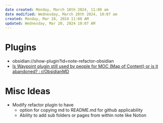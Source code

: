 ```yaml
---
date created: Monday, March 18th 2024, 11:08 am
date modified: Wednesday, March 20th 2024, 10:07 am
created: Monday, Mar 18, 2024 11:08 AM
updated: Wednesday, Mar 20, 2024 10:07 AM
---
```


# Plugins
- obsidian://show-plugin?id=note-refactor-obsidian
- [Is Waypoint plugin still used by people for MOC (Map of Content) or is it abandoned? : r/ObsidianMD](https://www.reddit.com/r/ObsidianMD/comments/17o995c/is_waypoint_plugin_still_used_by_people_for_moc/) 

# Misc Ideas
- Modify refactor plugin to have 
	- option for copying md to README.md for github applicability
	- Ability to add sub folders or pages from within note like Notion